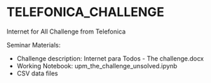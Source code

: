 # TELEFONICA_CHALLENGE

Internet for All Challenge from Telefonica

Seminar Materials:

* Challenge description: Internet para Todos - The challenge.docx
* Working Notebook: upm_the_challenge_unsolved.ipynb
* CSV data files


